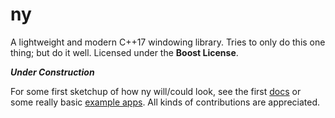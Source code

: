 # ny

A lightweight and modern C++17 windowing library.
Tries to only do this one thing; but do it well.
Licensed under the __Boost License__.

**_Under Construction_**

For some first sketchup of how ny will/could look, see the first [docs](doc) or some
really basic [example apps](src/examples).
All kinds of contributions are appreciated.
